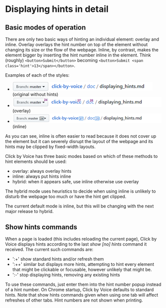 #  Displaying hints in detail

## Basic modes of operation

There are only two basic ways of hinting an individual element: overlay
and inline.  Overlay overlays the hint number on top of the element
without changing its size or the flow of the webpage.  Inline, by
contrast, makes the element bigger by inserting the hint number inline
in the element.   Think (roughly) `<button>Submit</button>` becoming
`<button>Submit <span class='hint'>13</span></button>`.

Examples of each of the styles:

* ![no hints](./no-hints.png)  (original without hints)
* ![overlay hints](./overlay.png)  (overlay)
* ![inline hints](./inline.png)  (inline)

As you can see, inline is often easier to read because it does not cover
up the element but it can severely disrupt the layout of the webpage and
its hints may be clipped by fixed-width layouts.

Click by Voice has three basic modes based on which of these methods to
hint elements should be used:

* overlay: always overlay hints
* inline: always put hints inline
* hybrid: when it appears safe, use inline otherwise use overlay

The hybrid mode uses heuristics to decide when using inline is unlikely
to disturb the webpage too much or have the hint get clipped.

The current default mode is inline, but this will be changing with the
next major release to hybrid.


## Show hints commands





When a page is loaded (this includes reloading the current page), Click
by Voice displays hints according to the last _show [no] hints_ command
it received.  The current such commands are:

* ':+' show standard hints and/or refresh them
* ':++' similar but displays more hints, attempting to hint every
  element that might be clickable or focusable, however unlikely that
  might be.
* ':-' stop displaying hints, removing any existing hints

To use these commands, just enter them into the hint number popup
instead of a hint number.  On Chrome startup, Click by Voice defaults to
standard hints.  Note that show hints commands given when using one tab
will affect refreshes of other tabs.  Hint numbers are not shown when
printing.
